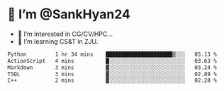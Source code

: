 # 👋 I’m @SankHyan24

- 👀 I’m interested in CG/CV/HPC...
- 🌱 I’m learning CS&T in ZJU.

<!---
SankHyan24/SankHyan24 is a ✨ special ✨ repository because its `README.md` (this file) appears on your GitHub profile.
You can click the Preview link to take a look at your changes.
--->
<!--START_SECTION:waka-->

```txt
Python         1 hr 34 mins    █████████████████████▒░░░   85.13 %
ActionScript   4 mins          █░░░░░░░░░░░░░░░░░░░░░░░░   03.63 %
Markdown       3 mins          ▓░░░░░░░░░░░░░░░░░░░░░░░░   03.24 %
TSQL           3 mins          ▓░░░░░░░░░░░░░░░░░░░░░░░░   02.89 %
C++            2 mins          ▓░░░░░░░░░░░░░░░░░░░░░░░░   02.28 %
```

<!--END_SECTION:waka-->
